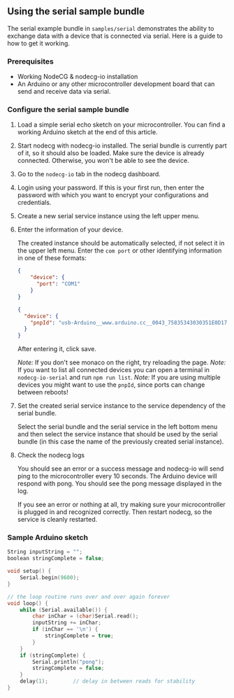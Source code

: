 ## Using the serial sample bundle

The serial example bundle in `samples/serial` demonstrates the ability to exchange data with a device that is connected via serial. Here is a guide to how to get it working.

### Prerequisites

-   Working NodeCG & nodecg-io installation
-   An Arduino or any other microcontroller development board that can send and receive data via serial.

### Configure the serial sample bundle

1. Load a simple serial echo sketch on your microcontroller. You can find a working Arduino sketch at the end of this article.

2. Start nodecg with nodecg-io installed. The serial bundle is currently part of it, so it should also be loaded. Make sure the device is already connected. Otherwise, you won't be able to see the device.

3. Go to the `nodecg-io` tab in the nodecg dashboard.

4. Login using your password. If this is your first run, then enter the password with which you want to encrypt your configurations and credentials.

5. Create a new serial service instance using the left upper menu.

6. Enter the information of your device.

    The created instance should be automatically selected, if not select it in the upper left menu. Enter the `com port` or other identifying information in one of these formats:

    ```json
    {
        "device": {
          "port": "COM1"
        }
    }
    ```

    ```json
    {
      "device": {
        "pnpId": "usb-Arduino__www.arduino.cc__0043_75835343030351E0D171-if00"
      }
    }
    ```

    After entering it, click save.

    _Note:_ If you don't see monaco on the right, try reloading the page.
    _Note:_ If you want to list all connected devices you can open a terminal in `nodecg-io-serial` and run `npm run list`.
    _Note:_ If you are using multiple devices you might want to use the `pnpId`, since ports can change between reboots!

7. Set the created serial service instance to the service dependency of the serial bundle.

    Select the serial bundle and the serial service in the left bottom menu and then select the service instance that should be used by the serial bundle (in this case the name of the previously created serial instance).

8. Check the nodecg logs

    You should see an error or a success message and nodecg-io will send ping to the microcontroller every 10 seconds. The Arduino device will respond with pong. You should see the pong message displayed in the log.

    If you see an error or nothing at all, try making sure your microcontroller is plugged in and recognized correctly. Then restart nodecg, so the service is cleanly restarted. 

### Sample Arduino sketch

```cpp
String inputString = "";
boolean stringComplete = false; 

void setup() {
    Serial.begin(9600);
}

// the loop routine runs over and over again forever
void loop() {
    while (Serial.available()) {
        char inChar = (char)Serial.read();
        inputString += inChar;
        if (inChar == '\n') {
            stringComplete = true;
        }
    }
    if (stringComplete) {
        Serial.println("pong");
        stringComplete = false;
    }
    delay(1);        // delay in between reads for stability
}
```
